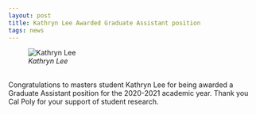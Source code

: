 ```yaml
---
layout: post
title: Kathryn Lee Awarded Graduate Assistant position
tags: news
---
```


<figure>
  <img src="https://lesliehamachi.github.io/images/Kathryn_Lee.png" alt="Kathryn Lee" title="Kathryn Lee">
  <figcaption><em>Kathryn Lee</em></figcaption>
</figure>  
<br>
Congratulations to masters student Kathryn Lee for being awarded a Graduate Assistant position for the 2020-2021 academic year. Thank you Cal Poly for your support of student research.
